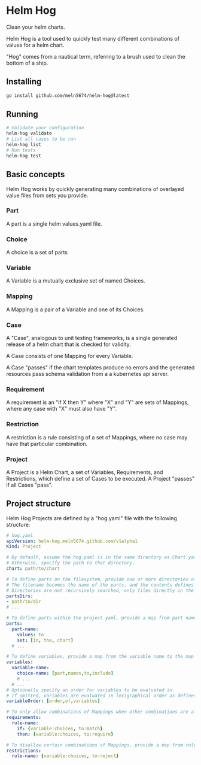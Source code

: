 # Helm Hog

Clean your helm charts.

Helm Hog is a tool used to quickly test many different combinations of values for a helm chart.

"Hog" comes from a nautical term, referring to a brush used to clean the bottom of a ship.

## Installing

```bash
go install github.com/meln5674/helm-hog@latest
```

## Running

```bash
# Validate your configuration
helm-hog validate
# List all cases to be run
helm-hog list
# Run tests
helm-hog test
```

## Basic concepts

Helm Hog works by quickly generating many combinations of overlayed value files from sets you provide.

### Part

A part is a single helm values.yaml file.

### Choice

A choice is a set of parts

### Variable

A Variable is a mutually exclusive set of named Choices.

### Mapping

A Mapping is a pair of a Variable and one of its Choices.

### Case

A "Case", analogous to unit testing frameworks, is a single generated release of a helm chart that is checked for validity.

A Case consists of one Mapping for every Variable.

A Case "passes" if the chart templates produce no errors and the generated resources pass schema validation from a a kubernetes api server.

### Requirement

A requirement is an "if X then Y" where "X" and "Y" are sets of Mappings, where any case with "X" must also have "Y".

### Restriction

A restriction is a rule consisting of a set of Mappings, where no case may have that particular combination.

### Project

A Project is a Helm Chart, a set of Variables, Requirements, and Restrictions, which define a set of Cases to be executed. A Project "passes" if all Cases "pass".

## Project structure

Helm Hog Projects are defined by a "hog.yaml" file with the following structure:

```yaml
# hog.yaml
apiVersion: helm-hog.meln5674.github.com/v1alpha1
Kind: Project

# By default, assume the hog.yaml is in the same directory as Chart.yaml and values.yaml.
# Otherwise, specify the path to that directory.
chart: path/to/chart

# To define parts on the filesystem, provide one or more directories of files with .yml or .yaml extensions
# The filename becomes the name of the parts, and the contents defines the values.yaml that is contributed to the case
# Directories are not recursively searched, only files directly in the specified directories are used
partsDirs:
- path/to/dir
# ...

# To define parts within the project yaml, provide a map from part name to a nested YAML object containing the values to contribute to the case
parts:
  part-name:
    values: to
    set: [in, the, chart]
  # ...

# To define variables, provide a map from the variable name to the map of choices, which are themselves maps from the choice name to the list of part names
variables:
  variable-name:
    choice-name: [part,names,to,include]
    # ...
  # ...
# Optionally specify an order for variables to be evaluated in.
# If omitted, variables are evaluated in lexigraphical order as defined by golang string comparison
variableOrder: [order,of,variables] 

# To only allow combinations of Mappings when other combinations are also present, provide a map from rule names to their "if" (combination to match) and "then" (combinations to require if "if" is matched)
requirements:
  rule-name:
    if: {variable:choices, to:match}
    then: {variable:choices, to:require}

# To disallow certain combinations of Mappings, provide a map from rule names to the combinations to reject
restrictions:
  rule-name: {variable:choices, to:reject}
```
